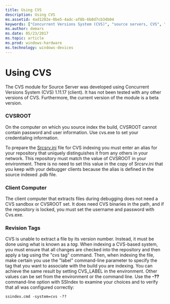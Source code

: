 ```yaml
---
title: Using CVS
description: Using CVS
ms.assetid: 4ad1202e-0be5-4adc-af8b-6b8d7cb34b04
keywords: ["Concurrent Versions System (CVS)", "source servers, CVS", "SrcSrv, CVS", "Concurrent Versions System (CVS), overview"]
ms.author: domars
ms.date: 05/23/2017
ms.topic: article
ms.prod: windows-hardware
ms.technology: windows-devices
---
```


# Using CVS


The CVS module for Source Server was developed using Concurrent Versions System (CVS) 1.11.17 (client). It has not been tested with any other versions of CVS. Furthermore, the current version of the module is a beta version.

### <span id="cvsroot"></span><span id="CVSROOT"></span>CVSROOT

On the computer on which you source index the build, CVSROOT cannot contain password and user information. Use cvs.exe to set your credentialing information.

To prepare the [Srcsrv.ini](the-srcsrv-ini-file.md) file for CVS indexing you must enter an alias for your repository that uniquely distinguishes it from any others in your network. This repository must match the value of CVSROOT in your environment. There is no need to set this value in the copy of Srcsrv.ini that you keep with your debugger clients because the alias is defined in the source indexed .pdb file.

### <span id="client_computer"></span><span id="CLIENT_COMPUTER"></span>Client Computer

The client computer that extracts files during debugging does not need a CVS sandbox or CVSROOT set. It does need CVS binaries in the path, and if the repository is locked, you must set the username and password with Cvs.exe.

### <span id="revision_tags"></span><span id="REVISION_TAGS"></span>Revision Tags

CVS is unable to extract a file by its version number. Instead, it must be done using what is known as a *tag*. When indexing a CVS-based system, you must ensure that all changes are checked into the repository and then apply a tag using the "cvs tag" command. Then, when indexing the file, make certain you use the "label" command-line parameter to specify the tag that you want to associate with the build you are indexing. You can achieve the same result by setting CVS\_LABEL in the environment. Other values can be set from the environment or the command line. Use the **-??** command-line option with SSIndex to examine your choices and to verify that all was configured correctly:

```
ssindex.cmd -system=cvs -??
```

 

 





